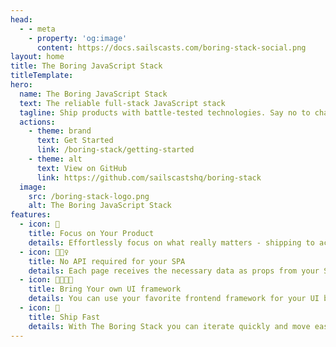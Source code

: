 ```yaml
---
head:
  - - meta
    - property: 'og:image'
      content: https://docs.sailscasts.com/boring-stack-social.png
layout: home
title: The Boring JavaScript Stack
titleTemplate:
hero:
  name: The Boring JavaScript Stack
  text: The reliable full-stack JavaScript stack
  tagline: Ship products with battle-tested technologies. Say no to chasing JavaScript trends.
  actions:
    - theme: brand
      text: Get Started
      link: /boring-stack/getting-started
    - theme: alt
      text: View on GitHub
      link: https://github.com/sailscastshq/boring-stack
  image:
    src: /boring-stack-logo.png
    alt: The Boring JavaScript Stack
features:
  - icon: 🎯
    title: Focus on Your Product
    details: Effortlessly focus on what really matters - shipping to actual real users.
  - icon: 🙅🏾‍♀️
    title: No API required for your SPA
    details: Each page receives the necessary data as props from your Sails backend.
  - icon: 🫱🏾‍🫲🏿
    title: Bring Your own UI framework
    details: You can use your favorite frontend framework for your UI be it Vue, React, or Svelte.
  - icon: 🚀
    title: Ship Fast
    details: With The Boring Stack you can iterate quickly and move easily from MVP to scale.
---
```


